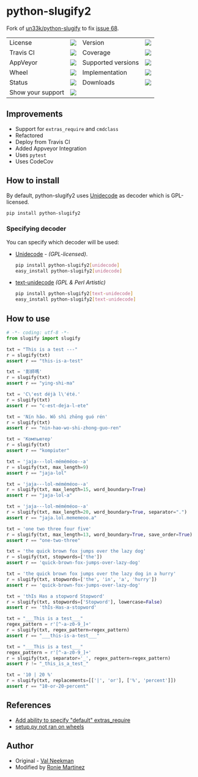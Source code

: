 # python-slugify2

Fork of [un33k/python-slugify](https://github.com/un33k/python-slugify) to fix [issue 68](https://github.com/un33k/python-slugify/issues/68).

<table>
    <tr>
        <td>License</td>
        <td><img src='https://img.shields.io/pypi/l/python-slugify2.svg'></td>
        <td>Version</td>
        <td><img src='https://img.shields.io/pypi/v/python-slugify2.svg'></td>
    </tr>
    <tr>
        <td>Travis CI</td>
        <td><img src='https://travis-ci.org/roniemartinez/python-slugify2.svg?branch=develop'></td>
        <td>Coverage</td>
        <td><img src='https://codecov.io/gh/roniemartinez/python-slugify2/branch/develop/graph/badge.svg'></td>
    </tr>
    <tr>
        <td>AppVeyor</td>
        <td><img src='https://ci.appveyor.com/api/projects/status/srpweajn7vq7hq02/branch/develop?svg=true'></td>
        <td>Supported versions</td>
        <td><img src='https://img.shields.io/pypi/pyversions/python-slugify2.svg'></td>
    </tr>
    <tr>
        <td>Wheel</td>
        <td><img src='https://img.shields.io/pypi/wheel/python-slugify2.svg'></td>
        <td>Implementation</td>
        <td><img src='https://img.shields.io/pypi/implementation/python-slugify2.svg'></td>
    </tr>
    <tr>
        <td>Status</td>
        <td><img src='https://img.shields.io/pypi/status/python-slugify2.svg'></td>
        <td>Downloads</td>
        <td><img src='https://img.shields.io/pypi/dm/python-slugify2.svg'></td>
    </tr>
    <tr>
        <td>Show your support</td>
        <td><a href='https://saythanks.io/to/roniemartinez'><img src='https://img.shields.io/badge/Say%20Thanks-!-1EAEDB.svg'></a></td>
    </tr>
</table>

## Improvements

- Support for `extras_require` and `cmdclass`
- Refactored
- Deploy from Travis CI
- Added Appveyor Integration
- Uses `pytest`
- Uses CodeCov

## How to install

By default, python-slugify2 uses [Unidecode](https://github.com/avian2/unidecode) as decoder which is GPL-licensed.

```bash
pip install python-slugify2
```

### Specifying decoder

You can specify which decoder will be used:

- [Unidecode](https://github.com/avian2/unidecode) - *(GPL-licensed)*.

    ```bash
    pip install python-slugify2[unidecode]
    easy_install python-slugify2[unidecode]
    ```

- [text-unidecode](https://github.com/kmike/text-unidecode) *(GPL & Perl Artistic)*

    ```bash
    pip install python-slugify2[text-unidecode]
    easy_install python-slugify2[text-unidecode]
    ```

## How to use

```python
# -*- coding: utf-8 -*-
from slugify import slugify

txt = "This is a test ---"
r = slugify(txt)
assert r == "this-is-a-test"

txt = '影師嗎'
r = slugify(txt)
assert r == "ying-shi-ma"

txt = 'C\'est déjà l\'été.'
r = slugify(txt)
assert r == "c-est-deja-l-ete"

txt = 'Nín hǎo. Wǒ shì zhōng guó rén'
r = slugify(txt)
assert r == "nin-hao-wo-shi-zhong-guo-ren"

txt = 'Компьютер'
r = slugify(txt)
assert r == "kompiuter"

txt = 'jaja---lol-méméméoo--a'
r = slugify(txt, max_length=9)
assert r == "jaja-lol"

txt = 'jaja---lol-méméméoo--a'
r = slugify(txt, max_length=15, word_boundary=True)
assert r == "jaja-lol-a"

txt = 'jaja---lol-méméméoo--a'
r = slugify(txt, max_length=20, word_boundary=True, separator=".")
assert r == "jaja.lol.mememeoo.a"

txt = 'one two three four five'
r = slugify(txt, max_length=13, word_boundary=True, save_order=True)
assert r == "one-two-three"

txt = 'the quick brown fox jumps over the lazy dog'
r = slugify(txt, stopwords=['the'])
assert r == 'quick-brown-fox-jumps-over-lazy-dog'

txt = 'the quick brown fox jumps over the lazy dog in a hurry'
r = slugify(txt, stopwords=['the', 'in', 'a', 'hurry'])
assert r == 'quick-brown-fox-jumps-over-lazy-dog'

txt = 'thIs Has a stopword Stopword'
r = slugify(txt, stopwords=['Stopword'], lowercase=False)
assert r == 'thIs-Has-a-stopword'

txt = "___This is a test___"
regex_pattern = r'[^-a-z0-9_]+'
r = slugify(txt, regex_pattern=regex_pattern)
assert r == "___this-is-a-test___"

txt = "___This is a test___"
regex_pattern = r'[^-a-z0-9_]+'
r = slugify(txt, separator='_', regex_pattern=regex_pattern)
assert r != "_this_is_a_test_"

txt = '10 | 20 %'
r = slugify(txt, replacements=[['|', 'or'], ['%', 'percent']])
assert r == "10-or-20-percent"

```

## References

- [Add ability to specify "default" extras_require](https://github.com/pypa/setuptools/issues/1139)
- [setup.py not ran on wheels](https://stackoverflow.com/questions/40433168/running-custom-code-with-pip-install-fails#comment75920547_40434969)

## Author

- Original - [Val Neekman](https://github.com/un33k/python-slugify)
- Modified by [Ronie Martinez](mailto:ronmarti18@gmail.com)